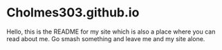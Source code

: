 # Cholmes303.github.io

Hello, this is the README for my site which is also a place where you can read about me. Go smash something and leave me and my site alone. 